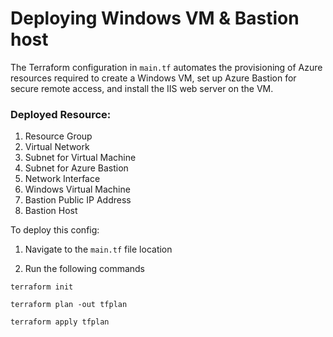 # Deploying Windows VM & Bastion host

The Terraform configuration in `main.tf` automates the provisioning of Azure resources required to create a Windows VM, set up Azure Bastion for secure remote access, and install the IIS web server on the VM.

### Deployed Resource:

1. Resource Group
2. Virtual Network
3. Subnet for Virtual Machine
4. Subnet for Azure Bastion
5. Network Interface
6. Windows Virtual Machine
7. Bastion Public IP Address
8. Bastion Host


To deploy this config:

1. Navigate to the `main.tf` file location

2. Run the following commands

```
terraform init

terraform plan -out tfplan

terraform apply tfplan

```